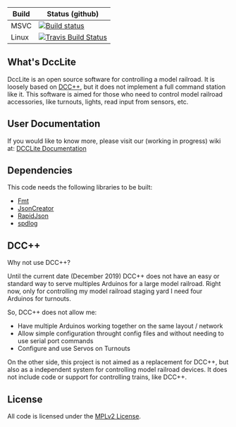 | Build | Status (github) |
|-------|-----------------|
| MSVC  | [![Build status](https://ci.appveyor.com/api/projects/status/vk4a1wgr532h5nlc/branch/master?svg=true)](https://ci.appveyor.com/project/bcsanches/dcclite/branch/master)|
| Linux | [![Travis Build Status](https://travis-ci.org/bcsanches/DCCLite.svg?branch=master)](https://travis-ci.org/bcsanches/DCCLite)  |

What's DccLite
--------------

DccLite is an open source software for controlling a model railroad. It is loosely based on [DCC++][6], but it does not implement a full command station like it. This software is aimed for those who need to control model railroad accessories, like turnouts, lights, read input from sensors, etc.

User Documentation
------------------

If you would like to know more, please visit our (working in progress) wiki at: [DCCLite Documentation](https://github.com/bcsanches/DCCLite/blob/master/docs/intro.md)


Dependencies
------------

This code needs the following libraries to be built:

- [Fmt][3]
- [JsonCreator][2]
- [RapidJson][1]
- [spdlog][4]

DCC++
-------
Why not use DCC++?

Until the current date (December 2019) DCC++ does not have an easy or standard way to serve multiples Arduinos for a large model railroad. Right now, only for controlling my model railroad staging yard I need four Arduinos for turnouts.

So, DCC++ does not allow me:
- Have multiple Arduinos working together on the same layout / network
- Allow simple configuration throught config files and without needing to use serial port commands
- Configure and use Servos on Turnouts

On the other side, this project is not aimed as a replacement for DCC++, but also as a independent system for controlling model railroad devices. It does not include code or support for controlling trains, like DCC++.

License
-------

All code is licensed under the [MPLv2 License][5].

[1]: https://github.com/Tencent/rapidjson/
[2]: https://github.com/bcsanches/JsonCreator
[3]: https://github.com/fmtlib/fmt
[4]: https://github.com/gabime/spdlog
[5]: https://choosealicense.com/licenses/mpl-2.0/
[6]: https://sites.google.com/site/dccppsite/
